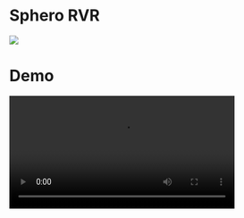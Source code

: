 # Sphero RVR
![](/img/rvr_bar.jpeg)


# Demo
<video width=80% src="/video/rvr345345.mp4" controls="controls"></video>

